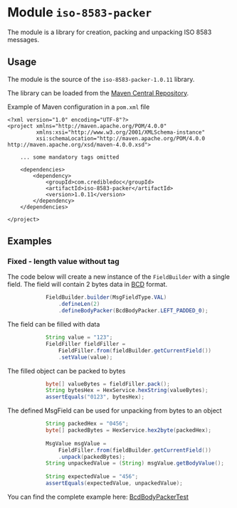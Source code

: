 # Module `iso-8583-packer`

The module is a library for creation, packing and unpacking ISO 8583 messages.

## Usage
The module is the source of the `iso-8583-packer-1.0.11` library.

The library can be loaded from the [Maven Central Repository](https://mvnrepository.com/artifact/com.credibledoc/iso-8583-packer).

Example of Maven configuration in a `pom.xml` file

    <?xml version="1.0" encoding="UTF-8"?>
    <project xmlns="http://maven.apache.org/POM/4.0.0"
             xmlns:xsi="http://www.w3.org/2001/XMLSchema-instance"
             xsi:schemaLocation="http://maven.apache.org/POM/4.0.0 http://maven.apache.org/xsd/maven-4.0.0.xsd">
    
        ... some mandatory tags omitted
    
        <dependencies>
            <dependency>
                <groupId>com.credibledoc</groupId>
                <artifactId>iso-8583-packer</artifactId>
                <version>1.0.11</version>
            </dependency>
        </dependencies>
    
    </project>

## Examples

### Fixed - length value without tag

The code below will create a new instance of the `FieldBuilder` with a single field.
The field will contain 2 bytes data in [BCD](https://en.wikipedia.org/wiki/Binary-coded_decimal) format.

```Java
            FieldBuilder.builder(MsgFieldType.VAL)
                .defineLen(2)
                .defineBodyPacker(BcdBodyPacker.LEFT_PADDED_0);
```

The field can be filled with data
```Java
            String value = "123";
            FieldFiller fieldFiller =
                FieldFiller.from(fieldBuilder.getCurrentField())
                .setValue(value);
```

The filled object can be packed to bytes
```Java
            byte[] valueBytes = fieldFiller.pack();
            String bytesHex = HexService.hexString(valueBytes);
            assertEquals("0123", bytesHex);
```

The defined MsgField can be used for unpacking from bytes to an object
```Java
            String packedHex = "0456";
            byte[] packedBytes = HexService.hex2byte(packedHex);
            
            MsgValue msgValue =
                FieldFiller.from(fieldBuilder.getCurrentField())
                .unpack(packedBytes);
            String unpackedValue = (String) msgValue.getBodyValue();
    
            String expectedValue = "456";
            assertEquals(expectedValue, unpackedValue);
```

You can find the complete example here: [BcdBodyPackerTest](https://github.com/credibledoc/credible-doc/blob/master/iso-8583-packer/src/test/java/com/credibledoc/iso8583packer/bcd/BcdBodyPackerTest.java)